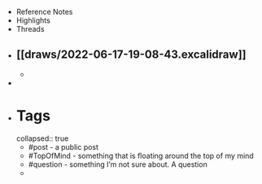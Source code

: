 - Reference Notes
- Highlights
- Threads
- [[draws/2022-06-17-19-08-43.excalidraw]]
	-
	-
-
- # Tags
  collapsed:: true
	- #post - a public post
	- #TopOfMind - something that is floating around the top of my mind
	- #question - something I’m not sure about. A question
	-